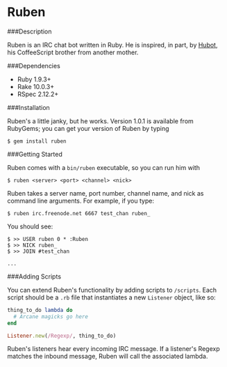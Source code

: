 Ruben
=====

###Description

Ruben is an IRC chat bot written in Ruby. He is inspired, in part, by [Hubot](http://hubot.github.com/), his CoffeeScript brother from another mother.

###Dependencies

* Ruby 1.9.3+
* Rake 10.0.3+
* RSpec 2.12.2+

###Installation

Ruben's a little janky, but he works. Version 1.0.1 is available from RubyGems; you can get your version of Ruben by typing

    $ gem install ruben

###Getting Started

Ruben comes with a `bin/ruben` executable, so you can run him with

    $ ruben <server> <port> <channel> <nick>

Ruben takes a server name, port number, channel name, and nick as command line arguments. For example, if you type: 

    $ ruben irc.freenode.net 6667 test_chan ruben_

You should see:

    $ >> USER ruben 0 * :Ruben
    $ >> NICK ruben_
    $ >> JOIN #test_chan

    ...

###Adding Scripts

You can extend Ruben's functionality by adding scripts to `/scripts`. Each script should be a `.rb` file that instantiates a new `Listener` object, like so:

```ruby
thing_to_do lambda do
  # Arcane magicks go here
end

Listener.new(/Regexp/, thing_to_do)
```

Ruben's listeners hear every incoming IRC message. If a listener's Regexp matches the inbound message, Ruben will call the associated lambda.

